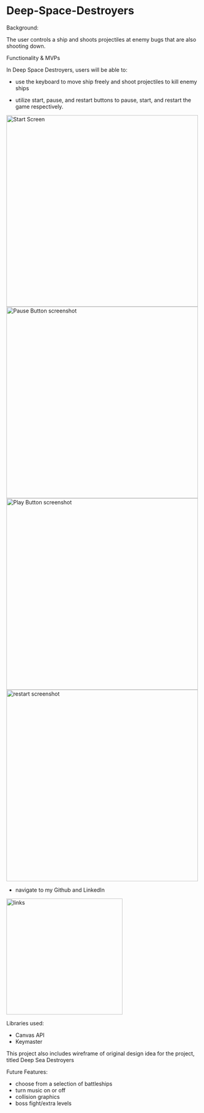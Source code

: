 # Deep-Space-Destroyers

Background:

The user controls a ship and shoots projectiles at enemy bugs that are also shooting down.


Functionality & MVPs

In Deep Space Destroyers, users will be able to:

- use the keyboard to move ship freely and shoot projectiles to kill enemy ships


- utilize start, pause, and restart buttons to pause, start, and restart the game respectively.

<img width="500" alt="Start Screen" src="https://user-images.githubusercontent.com/93363393/230449660-1b162e7b-0cb3-4d89-8c30-2b913c8d69e7.png">
<img width="500" alt="Pause Button screenshot" src="https://user-images.githubusercontent.com/93363393/230449737-17a74b9b-38ec-40c4-a6a4-c1fc075740b0.png">
<img width="500" alt="Play Button screenshot" src="https://user-images.githubusercontent.com/93363393/230449812-7926f794-96a7-4948-b821-5e9471be7daa.png">
<img width="500" alt="restart screenshot" src="https://user-images.githubusercontent.com/93363393/230451303-161017e9-1ec6-4b4a-9f58-6da945652c4a.png">


- navigate to my Github and LinkedIn
<img width="303" alt="links" src="https://user-images.githubusercontent.com/93363393/230450376-6c993c1d-27eb-48fa-b363-263dd027dc9f.png">


Libraries used:
- Canvas API
- Keymaster





This project also includes wireframe of original design idea for the project, titled Deep Sea Destroyers

Future Features: 
- choose from a selection of battleships
- turn music on or off
- collision graphics
- boss fight/extra levels
